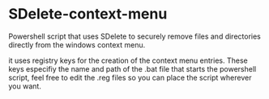 # SDelete-context-menu
Powershell script that uses SDelete to securely remove files and directories directly from the windows context menu.

it uses registry keys for the creation of the context menu entries. These keys especifiy the name and path of the .bat file that starts the powershell script, feel free to edit the .reg files so you can place the script wherever you want.
